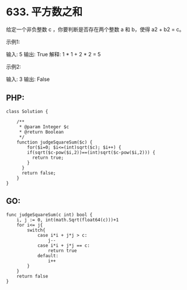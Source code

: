 # 633. 平方数之和
给定一个非负整数 c ，你要判断是否存在两个整数 a 和 b，使得 a2 + b2 = c。

示例1:

输入: 5
输出: True
解释: 1 * 1 + 2 * 2 = 5
 

示例2:

输入: 3
输出: False

## PHP:
```
class Solution {

    /**
     * @param Integer $c
     * @return Boolean
     */
    function judgeSquareSum($c) {
        for($i=0; $i<=(int)sqrt($c); $i++) {
        if(sqrt($c-pow($i,2))==(int)sqrt($c-pow($i,2))) {
          return true;
        }
      }
      return false;
    }
}
```
## GO:
```
func judgeSquareSum(c int) bool {
    i, j := 0, int(math.Sqrt(float64(c)))+1
    for i<= j{
        switch{
            case i*i + j*j > c:
                j--
            case i*i + j*j == c:
                return true
            default:
                i++
        }
    }
    return false   
}
```
